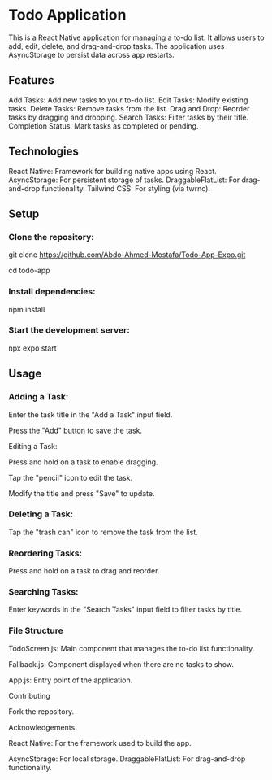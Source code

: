 # Todo Application
This is a React Native application for managing a to-do list. It allows users to add, edit, delete, and drag-and-drop tasks. The application uses AsyncStorage to persist data across app restarts.

## Features
Add Tasks: Add new tasks to your to-do list.
Edit Tasks: Modify existing tasks.
Delete Tasks: Remove tasks from the list.
Drag and Drop: Reorder tasks by dragging and dropping.
Search Tasks: Filter tasks by their title.
Completion Status: Mark tasks as completed or pending.
## Technologies
React Native: Framework for building native apps using React.
AsyncStorage: For persistent storage of tasks.
DraggableFlatList: For drag-and-drop functionality.
Tailwind CSS: For styling (via twrnc).
## Setup
### Clone the repository:

git clone https://github.com/Abdo-Ahmed-Mostafa/Todo-App-Expo.git

cd todo-app

### Install dependencies: 
npm install

### Start the development server:
npx expo start 
## Usage
### Adding a Task:

Enter the task title in the "Add a Task" input field.

Press the "Add" button to save the task.

Editing a Task:

Press and hold on a task to enable dragging.

Tap the "pencil" icon to edit the task.

Modify the title and press "Save" to update.

### Deleting a Task:

Tap the "trash can" icon to remove the task from the list.
### Reordering Tasks:

Press and hold on a task to drag and reorder.
### Searching Tasks:

Enter keywords in the "Search Tasks" input field to filter tasks by title.

### File Structure
TodoScreen.js: Main component that manages the to-do list functionality.

Fallback.js: Component displayed when there are no tasks to show.

App.js: Entry point of the application.

Contributing

Fork the repository.

Acknowledgements

React Native: For the framework used to build the app.

AsyncStorage: For local storage.
DraggableFlatList: For drag-and-drop functionality.
